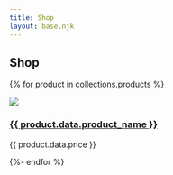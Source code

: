 ```yaml
---
title: Shop
layout: base.njk
---
```


<div class="info">
	<h2>Shop</h2>
<div class="product-selection">
<div class="products">

{% for product in collections.products %}

<div class="product">
<img class="product-image" src="https://via.placeholder.com/300x300">
<div class="product__details">
	<a class="product__url" href={{product.url}}><h3 class="product__name">{{ product.data.product_name }}</h3></a>
	<span class="product__price">{{ product.data.price }}</span>
</div>
</div>

{%- endfor %}

</div>
</div>

</div>